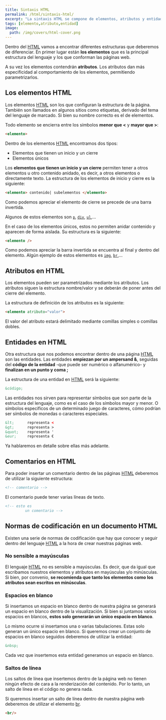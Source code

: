 ```yaml
---
title: Sintaxis HTML
permalink: /html/sintaxis-html/
excerpt: "La sintaxis HTML se compone de elementos, atributos y entidades. También hay que conocer cómo poner comentarios o gestionar los espacios en blanco y saltos de línea."
tags: [elemento,atributo,entidad]
image:
  path: /img/covers/html-cover.png
---
```


Dentro del [HTML](https://www.manualweb.net/html/) vamos a encontrar diferentes estructuras que deberemos de diferenciar. En primer lugar están **los elementos** que es la principal estructura del lenguaje y los que conforman las páginas web.


A su vez los elementos contendrán **atributos**. Los atributos dan más especificidad al comportamiento de los elementos, permitiendo parametrizarlos.


## Los elementos HTML


Los elementos [HTML](https://www.manualweb.net/html/) son los que configuran la estructura de la página. También son llamados en algunos sitios como etiquetas, derivado del tema del lenguaje de marcado. Si bien su nombre correcto es el de elementos.


Todo elemento se encierra entre los símbolos **menor que <** y **mayor que >**:


```html
<elemento>
```


Dentro de los elementos [HTML](https://www.manualweb.net/html/) encontramos dos tipos:

- Elementos que tienen un inicio y un cierre
- Elementos únicos

Los **elementos que tienen un inicio y un cierre** permiten tener a otros elementos u otro contenido anidado, es decir, a otros elementos o directamente texto. La estructura de los elementos de inicio y cierre es la siguiente:


```html
<elemento> contenido| subelementos </elemento>
```


Como podemos apreciar el elemento de cierre se precede de una barra invertida.


Algunos de estos elementos son [`p`](https://w3api.com/HTML/p/), [`div`](https://w3api.com/HTML/div/), [`ul`](https://w3api.com/HTML/ul/),…


En el caso de los elementos únicos, estos no permiten anidar contenido y aparecen de forma aislada. Su estructura es la siguiente:


```html
<elemento />
```


Como podemos apreciar la barra invertida se encuentra al final y dentro del elemento. Algún ejemplo de estos elementos es [`img`](https://w3api.com/HTML/img/), [`br`](https://w3api.com/HTML/br/),…


## Atributos en HTML


Los elementos pueden ser parametrizados mediante los atributos. Los atributos siguen la estructura nombre/valor y se deberán de poner antes del cierre del elemento.


La estructura de definición de los atributos es la siguiente:


```html
<elemento atributo="valor">
```


El valor del atributo estará delimitado mediante comillas simples o comillas dobles.


## Entidades en HTML


Otra estructura que nos podemos encontrar dentro de una página [HTML](https://www.manualweb.net/html/) son las entidades. Las entidades **empiezan por un ampersand &**, seguidas del **código de la entidad** -que puede ser numérico o alfanumérico- y **finalizan en un punto y coma ;**


La estructura de una entidad en [HTML](https://www.manualweb.net/html/) será la siguiente:


```html
&código;
```


Las entidades nos sirven para representar símbolos que son parte de la estructura del lenguaje, como es el caso de los símbolos mayor y menor. O símbolos específicos de un determinado juego de caracteres, cómo podrían ser símbolos de monedas o caracteres especiales.


```html
&lt;      representa <
&gt;      representa >
&quot;    representa '
&eur;     representa €
```


Ya hablaremos en detalle sobre ellas más adelante.


## Comentarios en HTML


Para poder insertar un comentario dentro de las páginas [HTML](https://www.manualweb.net/html/) deberemos de utilizar la siguiente estructura:


```html
<!-- comentario -->
```


El comentario puede tener varias líneas de texto.


```html
<!-- esto es
         un comentario -->
```


## Normas de codificación en un documento HTML


Existen una serie de normas de codificación que hay que conocer y seguir dentro del lenguaje [HTML](https://www.manualweb.net/html/) a la hora de crear nuestras páginas web.


### No sensible a mayúsculas


El lenguaje [HTML](https://www.manualweb.net/html/) no es sensible a mayúsculas. Es decir, que da igual que escribamos nuestros elementos y atributos en mayúsculas y/o minúsculas. Si bien, por convenio, **se recomienda que tanto los elementos como los atributos sean escritos en minúsculas**.


### Espacios en blanco


Si insertamos un espacio en blanco dentro de nuestra página se generará un espacio en blanco dentro de la visualización. Si bien si juntamos varios espacios en blancos, **estos solo generarán un único espacio en blanco**.


Lo mismo ocurre si insertamos una o varias tabulaciones. Estas solo generan un único espacio en blanco. Si queremos crear un conjunto de espacios en blanco seguidos deberemos de utilizar la entidad:


```html
&nbsp;
```


Cada vez que insertemos esta entidad generamos un espacio en blanco.


### Saltos de línea


Los saltos de línea que insertemos dentro de la página web no tienen ningún efecto de cara a la renderización del contenido. Por lo tanto, un salto de línea en el código no genera nada.


Si queremos insertar un salto de línea dentro de nuestra página web deberemos de utilizar el elemento [br](https://w3api.com/HTML/br/).


```html
<br/>
```

